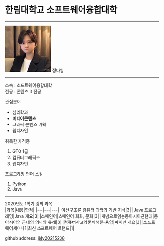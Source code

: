 # 한림대학교 소프트웨어융합대학
---
<img src=h.jpg hegiht=150 width=150>
정다영

---

소속 : 소프트웨어융합대학   
전공 : 콘텐츠 it 전공

관심분야   
* 심리학과
* **미디어콘텐츠**
* 그래픽 콘텐츠 기획
* 웹디자인

취득한 자격증
1. GTQ 1급
2. 컴퓨터그래픽스
3. 웹디자인

프로그래밍 언어 스킬   
1. Python
2. Java

------------------

2020년도 1학기 강의 과목   
|과목|내용|학점|
|---|---|---|
|이산구조론|컴퓨터 과학의 기반 지식|3|
|Java 프로그래밍|Java 개요|3|
|스페인어|스페인어 회화, 문화|3|
|개념으로읽는동아시아근현대|동아시아의 근대의 의미와 유래|3|
|컴퓨터사고와문제해결-융합|파이썬 개요|2|
|소프트웨어세미나1|최신 소프트웨어 트랜드|1|


github address: [jjdy20215238][github]

[github]:http://github.com/jjdy20215238
